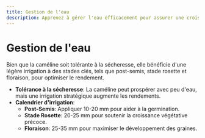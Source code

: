 ```yaml
---
title: Gestion de l'eau
description: Apprenez à gérer l'eau efficacement pour assurer une croissance et un rendement optimaux de la caméline.
---
```

# Gestion de l'eau

Bien que la caméline soit tolérante à la sécheresse, elle bénéficie d'une légère irrigation à des stades clés, tels que post-semis, stade rosette et floraison, pour optimiser le rendement.

- **Tolérance à la sécheresse**: La caméline peut prospérer avec peu d'eau, mais une irrigation stratégique augmente les rendements.
- **Calendrier d'irrigation**:
    - **Post-Semis**: Appliquer 10-20 mm pour aider à la germination.
    - **Stade Rosette**: 20-25 mm pour soutenir la croissance végétative précoce.
    - **Floraison**: 25-35 mm pour maximiser le développement des graines.